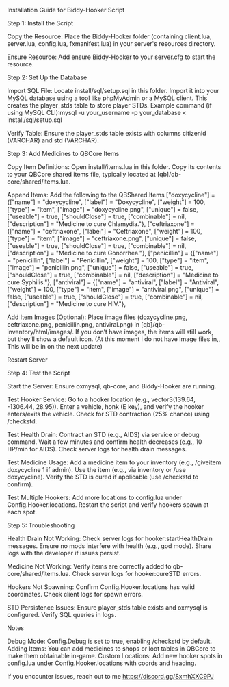Installation Guide for Biddy-Hooker Script

Step 1: Install the Script

Copy the Resource:
Place the Biddy-Hooker folder (containing client.lua, server.lua, config.lua, fxmanifest.lua) in your server's resources directory.


Ensure Resource:
Add ensure Biddy-Hooker to your server.cfg to start the resource.



Step 2: Set Up the Database

Import SQL File:
Locate install/sql/setup.sql in this folder.
Import it into your MySQL database using a tool like phpMyAdmin or a MySQL client.
This creates the player_stds table to store player STDs.
Example command (if using MySQL CLI):mysql -u your_username -p your_database < install/sql/setup.sql




Verify Table:
Ensure the player_stds table exists with columns citizenid (VARCHAR) and std (VARCHAR).



Step 3: Add Medicines to QBCore Items

Copy Item Definitions:
Open install/items.lua in this folder.
Copy its contents to your QBCore shared items file, typically located at [qb]/qb-core/shared/items.lua.


Append Items:
Add the following to the QBShared.Items
["doxycycline"] = {["name"] = "doxycycline", ["label"] = "Doxycycline", ["weight"] = 100, ["type"] = "item", ["image"] = "doxycycline.png", ["unique"] = false, ["useable"] = true, ["shouldClose"] = true, ["combinable"] = nil, ["description"] = "Medicine to cure Chlamydia."},
["ceftriaxone"] = {["name"] = "ceftriaxone", ["label"] = "Ceftriaxone", ["weight"] = 100, ["type"] = "item", ["image"] = "ceftriaxone.png", ["unique"] = false, ["useable"] = true, ["shouldClose"] = true, ["combinable"] = nil, ["description"] = "Medicine to cure Gonorrhea."},
["penicillin"] = {["name"] = "penicillin", ["label"] = "Penicillin", ["weight"] = 100, ["type"] = "item", ["image"] = "penicillin.png", ["unique"] = false, ["useable"] = true, ["shouldClose"] = true, ["combinable"] = nil, ["description"] = "Medicine to cure Syphilis."},
["antiviral"] = {["name"] = "antiviral", ["label"] = "Antiviral", ["weight"] = 100, ["type"] = "item", ["image"] = "antiviral.png", ["unique"] = false, ["useable"] = true, ["shouldClose"] = true, ["combinable"] = nil, ["description"] = "Medicine to cure HIV."},




Add Item Images (Optional):
Place image files (doxycycline.png, ceftriaxone.png, penicillin.png, antiviral.png) in [qb]/qb-inventory/html/images/.
If you don’t have images, the items will still work, but they’ll show a default icon. 
(At  this moment i do not have Image files in,, This will be in on the next update)

Restart Server

Step 4: Test the Script

Start the Server:
Ensure oxmysql, qb-core, and Biddy-Hooker are running.


Test Hooker Service:
Go to a hooker location (e.g., vector3(139.64, -1306.44, 28.95)).
Enter a vehicle, honk (E key), and verify the hooker enters/exits the vehicle.
Check for STD contraction (25% chance) using /checkstd.


Test Health Drain:
Contract an STD (e.g., AIDS) via service or debug command.
Wait a few minutes and confirm health decreases (e.g., 10 HP/min for AIDS).
Check server logs for health drain messages.


Test Medicine Usage:
Add a medicine item to your inventory (e.g., /giveitem doxycycline 1 if admin).
Use the item (e.g., via inventory or /use doxycycline).
Verify the STD is cured if applicable (use /checkstd to confirm).


Test Multiple Hookers:
Add more locations to config.lua under Config.Hooker.locations.
Restart the script and verify hookers spawn at each spot.



Step 5: Troubleshooting

Health Drain Not Working:
Check server logs for hooker:startHealthDrain messages.
Ensure no mods interfere with health (e.g., god mode).
Share logs with the developer if issues persist.


Medicine Not Working:
Verify items are correctly added to qb-core/shared/items.lua.
Check server logs for hooker:cureSTD errors.


Hookers Not Spawning:
Confirm Config.Hooker.locations has valid coordinates.
Check client logs for spawn errors.


STD Persistence Issues:
Ensure player_stds table exists and oxmysql is configured.
Verify SQL queries in logs.



Notes

Debug Mode: Config.Debug is set to true, enabling /checkstd by default.
Adding Items: You can add medicines to shops or loot tables in QBCore to make them obtainable in-game.
Custom Locations: Add new hooker spots in config.lua under Config.Hooker.locations with coords and heading.

If you encounter issues, reach out to me https://discord.gg/SxmhXXC9PJ


